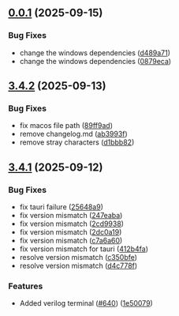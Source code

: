## [0.0.1](https://github.com/ThatDeparted2061/cv-frontend-vue/compare/v3.4.2...v0.0.1) (2025-09-15)


### Bug Fixes

* change the windows dependencies ([d489a71](https://github.com/ThatDeparted2061/cv-frontend-vue/commit/d489a71647b18cf47ca4efc0d9b7af2337d3d9c6))
* change the windows dependencies ([0879eca](https://github.com/ThatDeparted2061/cv-frontend-vue/commit/0879ecaa8af7835ca48b21f7e69a35620f4641d4))



## [3.4.2](https://github.com/ThatDeparted2061/cv-frontend-vue/compare/v3.4.1...v3.4.2) (2025-09-13)


### Bug Fixes

* fix macos file path ([89ff9ad](https://github.com/ThatDeparted2061/cv-frontend-vue/commit/89ff9adbfdf3896310ecb302df977e65298df6ed))
* remove changelog.md ([ab3993f](https://github.com/ThatDeparted2061/cv-frontend-vue/commit/ab3993f052f28399d2fc5c2a5a830efe0ec8c9e7))
* remove stray characters ([d1bbb82](https://github.com/ThatDeparted2061/cv-frontend-vue/commit/d1bbb82f5cf09754e7e3ebf8b827981be91d5983))



## [3.4.1](https://github.com/ThatDeparted2061/cv-frontend-vue/compare/v3.4.0...v3.4.1) (2025-09-12)


### Bug Fixes

* fix tauri failure ([25648a9](https://github.com/ThatDeparted2061/cv-frontend-vue/commit/25648a959b63307c4dc15e8c305cf3f9df783ecf))
* fix version mismatch ([247eaba](https://github.com/ThatDeparted2061/cv-frontend-vue/commit/247eaba3d1b70322b66865e0e0864a9263680bd2))
* fix version mismatch ([2cd9938](https://github.com/ThatDeparted2061/cv-frontend-vue/commit/2cd99384bb7d7013ce1445385f72e72694a5a1a9))
* fix version mismatch ([2dc0a19](https://github.com/ThatDeparted2061/cv-frontend-vue/commit/2dc0a192bc5e6b2b19dca7351e9ae5cca4028014))
* fix version mismatch ([c7a6a60](https://github.com/ThatDeparted2061/cv-frontend-vue/commit/c7a6a606d8bf375d7f73c7b32b1d29ad7f234b08))
* fix version mismatch for tauri ([412b4fa](https://github.com/ThatDeparted2061/cv-frontend-vue/commit/412b4fa9a5267e5679d976bf27d192fd99e1b35b))
* resolve version mismatch ([c350bfe](https://github.com/ThatDeparted2061/cv-frontend-vue/commit/c350bfe5e3091ac65c88870b7e91b1e21a50988b))
* resolve version mismatch ([d4c778f](https://github.com/ThatDeparted2061/cv-frontend-vue/commit/d4c778fbfedc11adb0b0e302eacabbf8c7a53714))


### Features

* Added verilog terminal ([#640](https://github.com/ThatDeparted2061/cv-frontend-vue/issues/640)) ([1e50079](https://github.com/ThatDeparted2061/cv-frontend-vue/commit/1e50079790bd55db0083f2b715035c8e29766f7b))




